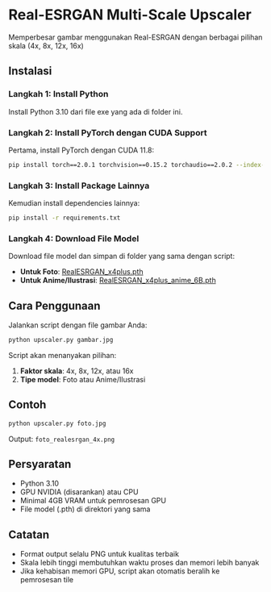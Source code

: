 # Real-ESRGAN Multi-Scale Upscaler

Memperbesar gambar menggunakan Real-ESRGAN dengan berbagai pilihan skala (4x, 8x, 12x, 16x)

## Instalasi

### Langkah 1: Install Python
Install Python 3.10 dari file exe yang ada di folder ini.

### Langkah 2: Install PyTorch dengan CUDA Support
Pertama, install PyTorch dengan CUDA 11.8:
```bash
pip install torch==2.0.1 torchvision==0.15.2 torchaudio==2.0.2 --index-url https://download.pytorch.org/whl/cu118
```

### Langkah 3: Install Package Lainnya
Kemudian install dependencies lainnya:
```bash
pip install -r requirements.txt
```

### Langkah 4: Download File Model
Download file model dan simpan di folder yang sama dengan script:

- **Untuk Foto**: [RealESRGAN_x4plus.pth](https://github.com/xinntao/Real-ESRGAN/releases/download/v0.1.0/RealESRGAN_x4plus.pth)
- **Untuk Anime/Ilustrasi**: [RealESRGAN_x4plus_anime_6B.pth](https://github.com/xinntao/Real-ESRGAN/releases/download/v0.2.2.4/RealESRGAN_x4plus_anime_6B.pth)

## Cara Penggunaan

Jalankan script dengan file gambar Anda:
```bash
python upscaler.py gambar.jpg
```

Script akan menanyakan pilihan:
1. **Faktor skala**: 4x, 8x, 12x, atau 16x
2. **Tipe model**: Foto atau Anime/Ilustrasi

## Contoh
```bash
python upscaler.py foto.jpg
```
Output: `foto_realesrgan_4x.png`

## Persyaratan
- Python 3.10
- GPU NVIDIA (disarankan) atau CPU
- Minimal 4GB VRAM untuk pemrosesan GPU
- File model (.pth) di direktori yang sama

## Catatan
- Format output selalu PNG untuk kualitas terbaik
- Skala lebih tinggi membutuhkan waktu proses dan memori lebih banyak
- Jika kehabisan memori GPU, script akan otomatis beralih ke pemrosesan tile